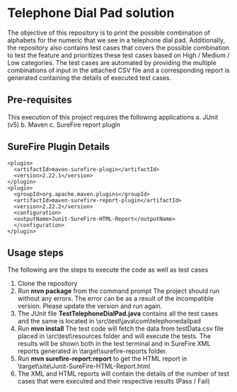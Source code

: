 # Telephone Dial Pad solution

The objective of this repository is to print the possible combination of alphabets for the numeric that we see in a telephone dial pad. Additionally, the repository also contains test cases that covers the possible combination to test the feature and prioritizes these test cases based on High / Medium / Low categories.
The test cases are automated by providing the multiple combinations of input in the attached CSV file and a corresponding report is generated containing the details of executed test cases.

## Pre-requisites

This execution of this project requires the following applications
a. JUnit (v5)
b. Maven
c. SureFire report plugin

## SureFire Plugin Details

````
<plugin>
  <artifactId>maven-surefire-plugin</artifactId>
  <version>2.22.1</version>
</plugin>
<plugin>
  <groupId>org.apache.maven.plugins</groupId>
  <artifactId>maven-surefire-report-plugin</artifactId>
  <version>2.22.2</version>
  <configuration>
  <outputName>Junit-SureFire-HTML-Report</outputName>
  </configuration>
</plugin>
````

## Usage steps

The following are the steps to execute the code as well as test cases
1. Clone the repository
2. Run **mvn package** from the command prompt
   The project should run without any errors. The error can be as a result of the incompatible version. Please update the version and run again.
3. The JUnit file **TestTelephoneDialPad.java** contains all the test cases and the same is located in <project location>\src\test\java\com\telephonedailpad
4. Run **mvn install**
   The test code will fetch the data from testData.csv file placed in <project location>\src\test\resources folder and will execute the tests.
   The results will be shown both in the test terminal and in SureFire XML reports generated in <project location>\target\surefire-reports folder.
5. Run **mvn surefire-report:report** to get the HTML report in <project location>\target\site\Junit-SureFire-HTML-Report.html
6. The XML and HTML reports will contain the details of the number of test cases that were executed and their respective results (Pass / Fail)


